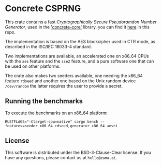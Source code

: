 # Concrete CSPRNG

This crate contains a fast *Cryptographically Secure Pseudoramdon Number Generator*, used in the
['concrete-core'](https://crates.io/crates/concrete-core) library, you can find it [here](../concrete-core/) in this repo.

The implementation is based on the AES blockcipher used in CTR mode, as described in the ISO/IEC
18033-4 standard.

Two implementations are available, an accelerated one on x86_64 CPUs with the `aes` feature and the `sse2` feature, and a pure software one that can be used on other platforms.

The crate also makes two seeders available, one needing the x86_64 feature `rdseed` and another one based on the Unix random device `/dev/random` the latter requires the user to provide a secret.

## Running the benchmarks

To execute the benchmarks on an x86_64 platform:
```shell
RUSTFLAGS="-Ctarget-cpu=native" cargo bench --features=seeder_x86_64_rdseed,generator_x86_64_aesni 
```

## License

This software is distributed under the BSD-3-Clause-Clear license. If you have any questions,
please contact us at `hello@zama.ai`.
